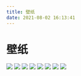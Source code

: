 ```yaml
---
title: 壁纸
date: 2021-08-02 16:13:41
---
```

# 壁纸
![](https://static.qxazusa.xyz/blog/album/wallpaper/wallpaper.jpg)
![](https://static.qxazusa.xyz/blog/album/wallpaper/65881d30e8e4a75f.jpg)
![](https://static.qxazusa.xyz/blog/album/wallpaper/84352520_p0_master1200.jpg)
![](https://static.qxazusa.xyz/blog/album/wallpaper/84375664_p0_master1200.jpg)
![](https://static.qxazusa.xyz/blog/album/wallpaper/moe-2017-jp.jpg)
![](https://static.qxazusa.xyz/blog/album/wallpaper/edited-04a61c87d2d1db30ff43d35dca361808.png)
![](https://static.qxazusa.xyz/blog/album/wallpaper/bdb64500ddabfd55.jpg)
![](https://static.qxazusa.xyz/blog/album/wallpaper/yuehui_dazuozhan-003.jpg)